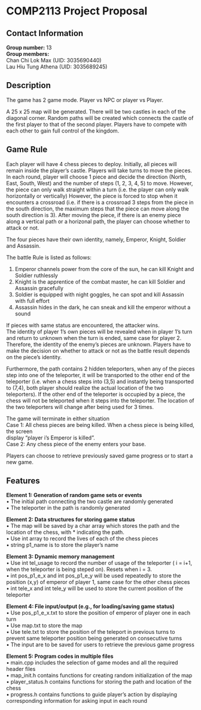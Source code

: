 # COMP2113 Project Proposal

## Contact Information
**Group number:** 13\
**Group members:**\
Chan Chi Lok Max    (UID: 3035690440)\
Lau Hiu Tung Athena (UID: 3035689245)

## **Description**

The game has 2 game mode. Player vs NPC or player vs Player.

A 25 x 25 map will be generated. There will be two castles in each of the diagonal corner. Random paths will be created which connects the castle of the first player to that of the second player. Players have to compete with each other to gain full control of the kingdom.

## **Game Rule**
Each player will have 4 chess pieces to deploy. Initially, all pieces will remain inside the player’s castle. Players will take turns to move the pieces. In each round, player will choose 1 piece and decide the direction (North, East, South, West) and the number of steps (1, 2, 3, 4, 5) to move. However, the piece can only walk straight within a turn (i.e. the player can only walk horizontally or vertically)
However, the piece is forced to stop when it encounters a crossroad (i.e. if there is a crossroad 3 steps from the piece in the south direction, the maximum steps that the piece can move along the south direction is 3).
After moving the piece, if there is an enemy piece along a vertical path or a horizonal path, the player can choose whether to attack or not.

The four pieces have their own identity, namely, Emperor, Knight, Soldier and Assassin.

The battle Rule is listed as follows:
1.	Emperor channels power from the core of the sun, he can kill Knight and Soldier ruthlessly
2.	Knight is the apprentice of the combat master, he can kill Soldier and Assassin gracefully
3.	Soldier is equipped with night goggles, he can spot and kill Assassin with full effort
4.	Assassin hides in the dark, he can sneak and kill the emperor without a sound

If pieces with same status are encountered, the attacker wins.\
The identity of player 1’s own pieces will be revealed when in player 1’s turn and return to unknown when the turn is ended, same case for player 2. Therefore, the identity of the enemy’s pieces are unknown. Players have to make the decision on whether to attack or not as the battle result depends on the piece’s identity.

Furthermore, the path contains 2 hidden teleporters, when any of the pieces step into one of the teleporter, it will be transported to the other end of the teleporter (i.e. when a chess steps into (3,5) and instantly being transported to (7,4), both player should realize the actual location of the two teleporters). If the other end of the teleporter is occupied by a piece, the chess will not be teleported when it steps into the teleporter. The location of the two teleporters will change after being used for 3 times.

The game will terminate in either situation\
Case 1: All chess pieces are being killed. When a chess piece is being killed, the screen\
        display “player i’s Emperor is killed”.\
Case 2: Any chess piece of the enemy enters your base.

Players can choose to retrieve previously saved game progress or to start a new game.

## **Features**

**Element 1: Generation of random game sets or events**\
•	The initial path connecting the two castle are randomly generated\
•	The teleporter in the path is randomly generated

**Element 2: Data structures for storing game status**\
•	The map will be saved by a char array which stores the path and the location of the chess, with * indicating the path.\
•	Use int array to record the lives of each of the chess pieces\
•	string p1_name is to store the player’s name


**Element 3: Dynamic memory management**\
•	Use int tel_usage to record the number of usage of the teleporter ( i = i+1, when the teleporter is being steped on). Resets when i = 3.\
•	int pos_p1_e_x  and  int pos_p1_e_y will be used repeatedly to store the position (x,y) of emperor of player 1, same case for the other chess pieces\
•	int tele_x and int tele_y will be used to store the current position of the teleporter

**Element 4: File input/output (e.g., for loading/saving game status)**\
•	Use pos_p1_e_x.txt to store the position of emperor of player one in each turn\
•	Use map.txt to store the map\
•	Use tele.txt to store the position of the teleport in previous turns to prevent same teleporter position being generated on consecutive turns\
•	The input are to be saved for users to retrieve the previous game progress


**Element 5: Program codes in multiple files**\
•	main.cpp includes the selection of game modes and all the required header files\
•	map_init.h contains functions for creating random initialization of the map\
•	player_status.h contains functions for storing the path and location of the chess\
•	progress.h contains functions to guide player’s action by displaying corresponding information for asking input in each round
